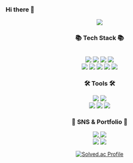 ### Hi there 👋
<div align=center>
<img src="https://capsule-render.vercel.app/api?type=wave&color=auto&height=300&section=header&text=문정현%20&fontSize=90" />
<div>
<div align=center>
	<h3>📚 Tech Stack 📚</h3>
</div>
<br>
<div align="center">
	<img src="https://img.shields.io/badge/Java-007396?style=flat&logo=Conda-Forge&logoColor=white" />
	<img src="https://img.shields.io/badge/Spring-6DB33F?style=flat&logo=Spring&logoColor=white" />
	<img src="https://img.shields.io/badge/JavaScript-F7DF1E?style=flat&logo=JavaScript&logoColor=white" />
<img src="https://img.shields.io/badge/python-3776ab?style=flat&logo=python&logoColor=white" />
	<br>
	<img src="https://img.shields.io/badge/postgresql-4169E1?style=flat&logo=postgresql&logoColor=white" />
<img src="https://img.shields.io/badge/react-61DAFB?style=flat&logo=React&logoColor=white" />
<img src="https://img.shields.io/badge/typescript-3178c6?style=flat&logo=TypeScript&logoColor=white" />
<img src="https://img.shields.io/badge/vue.js-4fc08d?style=flat&logo=vue.js&logoColor=white" />
<img src="https://img.shields.io/badge/kotlin-7f52ff?style=flat&logo=kotlin&logoColor=white" />
	
</div>

 <div align=center>
	<h3>🛠 Tools 🛠</h3>
</div>
<div align=center>
	<img src="https://img.shields.io/badge/IntelliJ%20IDEA-2C2255?style=flat&logo=IntelliJ IDEA&logoColor=white" />
	<img src="https://img.shields.io/badge/Visual%20Studio%20Code-007ACC?style=flat&logo=VisualStudioCode&logoColor=white" />
	<br>
	<img src="https://img.shields.io/badge/Android Studio-3ddc84?style=flat&logo=Android Studio&logoColor=white" />
	<img src="https://img.shields.io/badge/AWS-232F3E?style=flat&logo=AmazonAWS&logoColor=white" />
	<img src="https://img.shields.io/badge/GitHub-181717?style=flat&logo=GitHub&logoColor=white" />
</div>  

<div align=center>
	<h3>🎨 SNS & Portfolio 🎨</h3>
<a href="mailto:rulmoon7@gmail.com">
		<img src="https://img.shields.io/badge/Mail-30B980?style=flat&logo=Gmail&logoColor=white" />
	</a>
	<a href="https://atlantic-zucchini-105.notion.site/Portfolio-10eb3226163380dcac64ff2488da0ea5">
		<img src="https://img.shields.io/badge/Notion-000000?style=flat&logo=Notion&logoColor=white" />
	</a>
</div>	
	
<img src="https://github-readme-stats.vercel.app/api/top-langs/?username=Tkfrnfl&layout=compact&exclude_repo=knn">
<img src="https://github-readme-stats.vercel.app/api?username=Tkfrnfl&show_icons=true">

[![Solved.ac Profile](http://mazassumnida.wtf/api/v2/generate_badge?boj=rul64)](https://solved.ac/rul64/)

<!--
**Tkfrnfl/Tkfrnfl** is a ✨ _special_ ✨ repository because its `README.md` (this file) appears on your GitHub profile.

Here are some ideas to get you started:

- 🔭 I’m currently working on ...
- 🌱 I’m currently learning ...
- 👯 I’m looking to collaborate on ...
- 🤔 I’m looking for help with ...
- 💬 Ask me about ...
- 📫 How to reach me: ...
- 😄 Pronouns: ...
- ⚡ Fun fact: ...
-->
